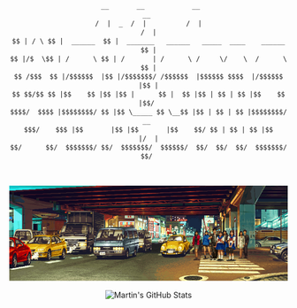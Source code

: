 <div align="center">

```
 __       __            __                                              __ 
/  |  _  /  |          /  |                                            /  |
$$ | / \ $$ |  ______  $$ |  _______   ______   _____  ____    ______  $$ |
$$ |/$  \$$ | /      \ $$ | /       | /      \ /     \/    \  /      \ $$ |
$$ /$$$  $$ |/$$$$$$  |$$ |/$$$$$$$/ /$$$$$$  |$$$$$$ $$$$  |/$$$$$$  |$$ |
$$ $$/$$ $$ |$$    $$ |$$ |$$ |      $$ |  $$ |$$ | $$ | $$ |$$    $$ |$$/ 
$$$$/  $$$$ |$$$$$$$$/ $$ |$$ \_____ $$ \__$$ |$$ | $$ | $$ |$$$$$$$$/  __ 
$$$/    $$$ |$$       |$$ |$$       |$$    $$/ $$ | $$ | $$ |$$       |/  |
$$/      $$/  $$$$$$$/ $$/  $$$$$$$/  $$$$$$/  $$/  $$/  $$/  $$$$$$$/ $$/ 
                                                                           
 
```
 
<img src="intersection.gif" width="1280" />
 
![Martin's GitHub Stats](https://github-readme-stats.vercel.app/api?username=Martymoose98&show_icons=true&theme=tokyonight)
</div>
